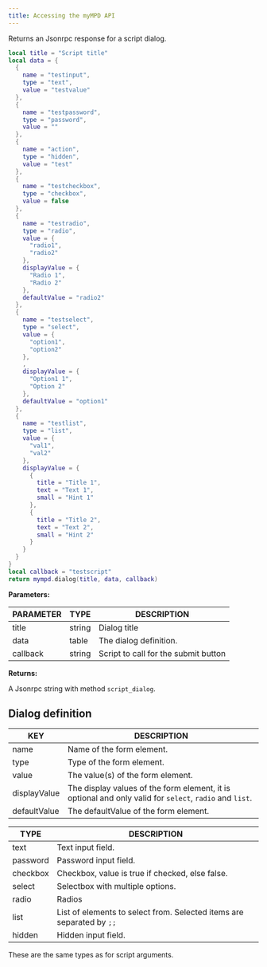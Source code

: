 ```yaml
---
title: Accessing the myMPD API
---
```


Returns an Jsonrpc response for a script dialog.

```lua
local title = "Script title"
local data = {
  {
    name = "testinput",
    type = "text",
    value = "testvalue"
  },
  {
    name = "testpassword",
    type = "password",
    value = ""
  },
  {
    name = "action",
    type = "hidden",
    value = "test"
  },
  {
    name = "testcheckbox",
    type = "checkbox",
    value = false
  },
  {
    name = "testradio",
    type = "radio",
    value = {
      "radio1",
      "radio2"
    },
    displayValue = {
      "Radio 1",
      "Radio 2"
    },
    defaultValue = "radio2"
  },
  {
    name = "testselect",
    type = "select",
    value = {
      "option1",
      "option2"
    },
    ,
    displayValue = {
      "Option1 1",
      "Option 2"
    },
    defaultValue = "option1"
  },
  {
    name = "testlist",
    type = "list",
    value = {
      "val1",
      "val2"
    },
    displayValue = {
      {
        title = "Title 1",
        text = "Text 1",
        small = "Hint 1"
      },
      {
        title = "Title 2",
        text = "Text 2",
        small = "Hint 2"
      }
    }
  }
}
local callback = "testscript"
return mympd.dialog(title, data, callback)
```

**Parameters:**

| PARAMETER | TYPE | DESCRIPTION |
| --------- | ---- | ----------- |
| title | string | Dialog title |
| data | table | The dialog definition. |
| callback | string | Script to call for the submit button |

**Returns:**

A Jsonrpc string with method `script_dialog`.

## Dialog definition

| KEY | DESCRIPTION |
| --- | ----------- |
| name | Name of the form element. |
| type | Type of the form element. |
| value | The value(s) of the form element. |
| displayValue | The display values of the form element, it is optional and only valid for `select`, `radio` and `list`. |
| defaultValue | The defaultValue of the form element. |

| TYPE | DESCRIPTION |
| ---- | ----------- |
| text | Text input field. |
| password | Password input field. |
| checkbox | Checkbox, value is true if checked, else false. |
| select | Selectbox with multiple options. |
| radio | Radios |
| list | List of elements to select from. Selected items are separated by `;;` |
| hidden | Hidden input field. |

These are the same types as for script arguments.

